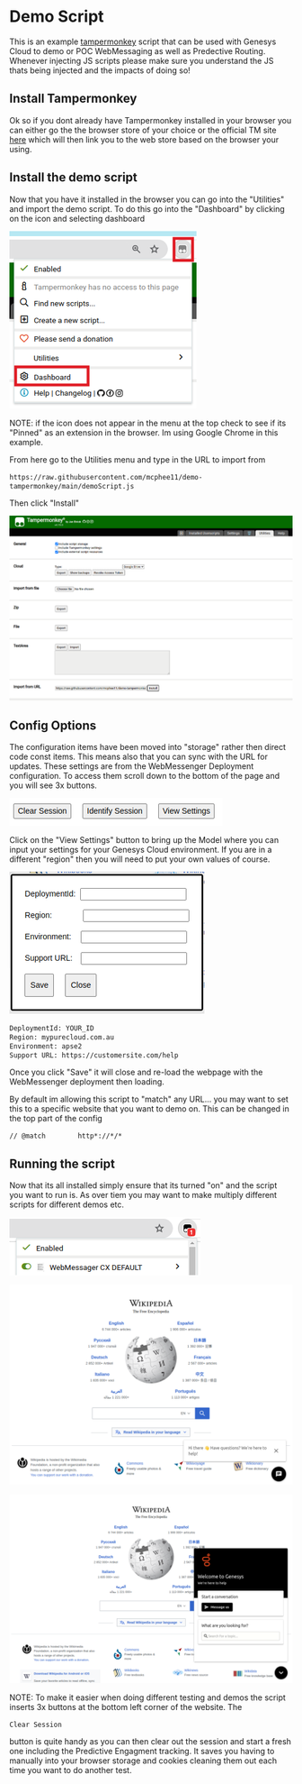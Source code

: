 # Demo Script

This is an example [tampermonkey](https://www.tampermonkey.net/) script that can be used with Genesys Cloud to demo or POC WebMessaging as well as Predective Routing. Whenever injecting JS scripts please make sure you understand the JS thats being injected and the impacts of doing so!

## Install Tampermonkey

Ok so if you dont already have Tampermonkey installed in your browser you can either go the the browser store of your choice or the official TM site [here](https://www.tampermonkey.net/) which will then link you to the web store based on the browser your using.

## Install the demo script

Now that you have it installed in the browser you can go into the "Utilities" and import the demo script. To do this go into the "Dashboard" by clicking on the icon and selecting dashboard

![](/docs/images/menu.png?raw=true)

NOTE: if the icon does not appear in the menu at the top check to see if its "Pinned" as an extension in the browser. Im using Google Chrome in this example.

From here go to the Utilities menu and type in the URL to import from

```
https://raw.githubusercontent.com/mcphee11/demo-tampermonkey/main/demoScript.js
```

Then click "Install"

![](/docs/images/install.png?raw=true)

## Config Options

The configuration items have been moved into "storage" rather then direct code const items. This means also that you can sync with the URL for updates. These settings are from the WebMessenger Deployment configuration. To access them scroll down to the bottom of the page and you will see 3x buttons.

![](/docs/images/buttons.png?raw=true)

Click on the "View Settings" button to bring up the Model where you can input your settings for your Genesys Cloud environment. If you are in a different "region" then you will need to put your own values of course.

![](/docs/images/model.png?raw=true)

    DeploymentId: YOUR_ID
    Region: mypurecloud.com.au
    Environment: apse2
    Support URL: https://customersite.com/help

Once you click "Save" it will close and re-load the webpage with the WebMessenger deployment then loading.

By default im allowing this script to "match" any URL... you may want to set this to a specific website that you want to demo on. This can be changed in the top part of the config

```
// @match        http*://*/*
```

## Running the script

Now that its all installed simply ensure that its turned "on" and the script you want to run is. As over tiem you may want to make multiply different scripts for different demos etc.

![](/docs/images/running.png?raw=true)

![](/docs/images/loaded.png?raw=true)

![](/docs/images/loaded2.png?raw=true)

NOTE: To make it easier when doing different testing and demos the script inserts 3x buttons at the bottom left corner of the website. The

```
Clear Session
```

button is quite handy as you can then clear out the session and start a fresh one including the Predictive Engagment tracking. It saves you having to manually into your browser storage and cookies cleaning them out each time you want to do another test.
